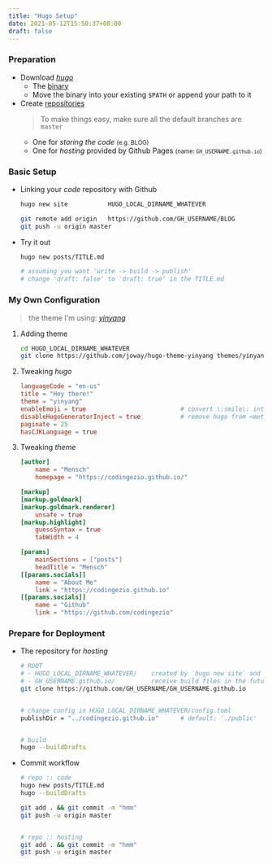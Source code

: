 ```yaml
---
title: "Hugo Setup"
date: 2021-05-12T15:50:37+08:00
draft: false
---
```


### Preparation
- Download [*hugo*](https://gohugo.io)
    - The [binary](https://github.com/gohugoio/hugo/releases)
    - Move the binary into your existing `$PATH` or append your path to it
- Create [repositories](https://github.com/new)
    > To make things easy, make sure all the default branches are `master`
    - One for *storing the code* <small>(e.g. BLOG)</small>
    - One for *hosting* provided by Github Pages <small>(name: `GH_USERNAME.github.io`)</small>

### Basic Setup
- Linking your *code* repository with Github
    ```bash
    hugo new site           HUGO_LOCAL_DIRNAME_WHATEVER

    git remote add origin   https://github.com/GH_USERNAME/BLOG
    git push -u origin master
    ```
- Try it out
    ```bash
    hugo new posts/TITLE.md

    # assuming you want 'write -> build -> publish'
    # change 'draft: false' to 'draft: true' in the TITLE.md
    ```

### My Own Configuration
> the theme I'm using: [*yinyang*](https://github.com/joway/hugo-theme-yinyang)
1. Adding theme
    ```bash
    cd HUGO_LOCAL_DIRNAME_WHATEVER
    git clone https://github.com/joway/hugo-theme-yinyang themes/yinyang
    ```
2. Tweaking *hugo*
    ```toml
    languageCode = "en-us"
    title = "Hey there!"
    theme = "yinyang"
    enableEmoji = true                          # convert \:smile\: into emoji
    disableHugoGeneratorInject = true           # remove hugo from <meta>
    paginate = 25
    hasCJKLanguage = true
    ```
3. Tweaking *theme*
    ```toml
    [author]
        name = "Mensch"
        homepage = "https://codingezio.github.io/"

    [markup]
    [markup.goldmark]
    [markup.goldmark.renderer]
        unsafe = true
    [markup.highlight]
        guessSyntax = true
        tabWidth = 4

    [params]
        mainSections = ["posts"]
        headTitle = "Mensch"
    [[params.socials]]
        name = "About Me"
        link = "https://codingezio.github.io"
    [[params.socials]]
        name = "Github"
        link = "https://github.com/codingezio"
    ```

### Prepare for Deployment
- The repository for *hosting*
    ```bash
    # ROOT
    # - HUGO_LOCAL_DIRNAME_WHATEVER/    created by `hugo new site` and linked
    # - GH_USERNAME.github.io/          receive build files in the future
    git clone https://github.com/GH_USERNAME/GH_USERNAME.github.io


    # change config in HUGO_LOCAL_DIRNAME_WHATEVER/config.toml
    publishDir = "../codingezio.github.io"      # default: './public'


    # build
    hugo --buildDrafts
    ```
- Commit workflow
    ```bash
    # repo :: code
    hugo new posts/TITLE.md
    hugo --buildDrafts

    git add . && git commit -m "hmm"
    git push -u origin master


    # repo :: hosting
    git add . && git commit -m "hmm"
    git push -u origin master
    ```

